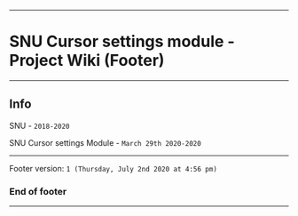 
***

# SNU Cursor settings module - Project Wiki (Footer)

***

## Info

SNU - `2018-2020`

SNU Cursor settings Module - `March 29th 2020-2020`

***

Footer version: `1 (Thursday, July 2nd 2020 at 4:56 pm)`

### End of footer

***
